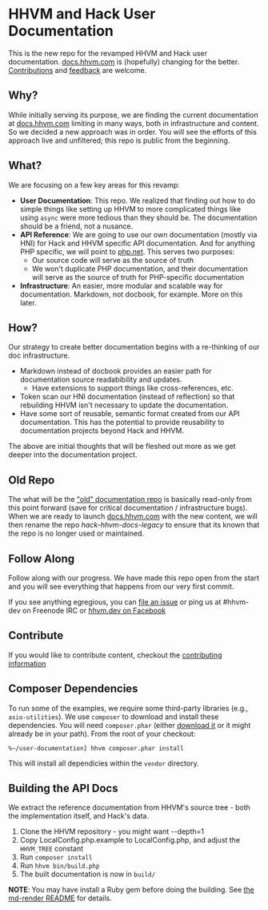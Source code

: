 # HHVM and Hack User Documentation

This is the new repo for the revamped HHVM and Hack user documentation. [docs.hhvm.com](docs.hhvm.com) is (hopefully) changing for the better. [Contributions](CONTRIBUTING.md) and [feedback](https://github.com/hhvm/user-documentation/issues/new) are welcome.

## Why?

While initially serving its purpose, we are finding the current documentation at [docs.hhvm.com](docs.hhvm.com) limiting in many ways, both in infrastructure and content. So we decided a new approach was in order. You will see the efforts of this approach live and unfiltered; this repo is public from the beginning.

## What?

We are focusing on a few key areas for this revamp:

* **User Documentation**: This repo. We realized that finding out how to do simple things like setting up HHVM to more complicated things like using `async` were more tedious than they should be. The documentation should be a friend, not a nusance. 
* **API Reference**: We are going to use our own documentation (mostly via HNI) for Hack and HHVM specific API documentation. And for anything PHP specific, we will point to [php.net](http://php.net). This serves two purposes:
    - Our source code will serve as the source of truth
    - We won't duplicate PHP documentation, and their documentation will serve as the source of truth for PHP-specific documentation
* **Infrastructure**: An easier, more modular and scalable way for documentation. Markdown, not docbook, for example. More on this later.

## How?

Our strategy to create better documentation begins with a re-thinking of our doc infrastructure.

* Markdown instead of docbook provides an easier path for documentation source readabibility and updates.
    - Have extensions to support things like cross-references, etc.
* Token scan our HNI documentation (instead of reflection) so that rebuilding HHVM isn't necessary to update the documentation. 
* Have some sort of reusable, semantic format created from our API documentation. This has the potential to provide reusability to documentation projects beyond Hack and HHVM.

The above are initial thoughts that will be fleshed out more as we get deeper into the documentation project.

## Old Repo

The what will be the ["old" documentation repo](https://github.com/hhvm/hack-hhvm-docs) is basically read-only from this point forward (save for critical documentation / infrastructure bugs). When we are ready to launch [docs.hhvm.com](docs.hhvm.com) with the new content, we will then rename the repo *hack-hhvm-docs-legacy* to ensure that its known that the repo is no longer used or maintained.

## Follow Along

Follow along with our progress. We have made this repo open from the start and you will see everything that happens from our very first commit.

If you see anything egregious, you can [file an issue](https://github.com/hhvm/user-documentation/issues/new) or ping us at #hhvm-dev on Freenode IRC or [hhvm.dev on Facebook](https://www.facebook.com/groups/hhvm.dev/)

## Contribute

If you would like to contribute content, checkout the [contributing information](CONTRIBUTING.md)

## Composer Dependencies

To run some of the examples, we require some third-party libraries (e.g., `asio-utilities`). We use `composer` to download and install these dependencies. You will need `composer.phar` (either [download it](https://getcomposer.org/download/) or it might already be in your path). From the root of your checkout:

```
%~/user-documentation] hhvm composer.phar install
```

This will install all dependicies within the `vendor` directory.

## Building the API Docs

We extract the reference documentation from HHVM's source tree - both the
implementation itself, and Hack's data.

1. Clone the HHVM repository - you might want --depth=1
2. Copy LocalConfig.php.example to LocalConfig.php, and adjust the
   `HHVM_TREE` constant
3. Run `composer install`
4. Run `hhvm bin/build.php`
5. The built documentation is now in `build/`

**NOTE**: You may have install a Ruby gem before doing the building. See
[the md-render README](md-render/README.md) for details.
